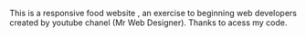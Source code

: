 This is a responsive food website , an exercise to beginning web developers created by youtube chanel (Mr Web Designer).
Thanks to acess my code.
